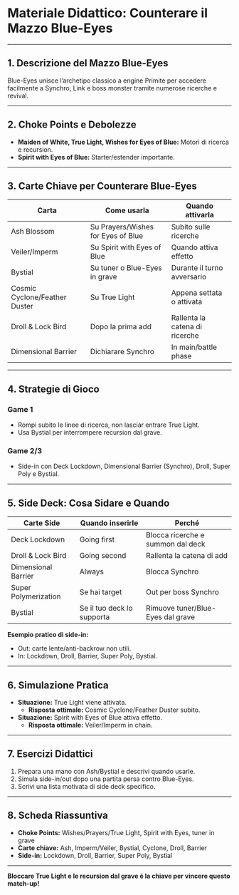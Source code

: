 # Materiale Didattico: Counterare il Mazzo Blue-Eyes

---

## 1. Descrizione del Mazzo Blue-Eyes

Blue-Eyes unisce l’archetipo classico a engine Primite per accedere facilmente a Synchro, Link e boss monster tramite numerose ricerche e revival.

---

## 2. Choke Points e Debolezze

- **Maiden of White, True Light, Wishes for Eyes of Blue:** Motori di ricerca e recursion.
- **Spirit with Eyes of Blue:** Starter/estender importante.

---

## 3. Carte Chiave per Counterare Blue-Eyes

| Carta                | Come usarla                             | Quando attivarla                              |
|----------------------|-----------------------------------------|-----------------------------------------------|
| Ash Blossom          | Su Prayers/Wishes for Eyes of Blue      | Subito sulle ricerche                         |
| Veiler/Imperm        | Su Spirit with Eyes of Blue             | Quando attiva effetto                         |
| Bystial              | Su tuner o Blue-Eyes in grave           | Durante il turno avversario                    |
| Cosmic Cyclone/Feather Duster | Su True Light                  | Appena settata o attivata                     |
| Droll & Lock Bird    | Dopo la prima add                       | Rallenta la catena di ricerche                |
| Dimensional Barrier  | Dichiarare Synchro                      | In main/battle phase                          |

---

## 4. Strategie di Gioco

### **Game 1**
- Rompi subito le linee di ricerca, non lasciar entrare True Light.
- Usa Bystial per interrompere recursion dal grave.

### **Game 2/3**
- Side-in con Deck Lockdown, Dimensional Barrier (Synchro), Droll, Super Poly e Bystial.

---

## 5. Side Deck: Cosa Sidare e Quando

| Carte Side           | Quando inserirle                        | Perché                                         |
|----------------------|-----------------------------------------|------------------------------------------------|
| Deck Lockdown        | Going first                             | Blocca ricerche e summon dal deck              |
| Droll & Lock Bird    | Going second                            | Rallenta la catena di add                      |
| Dimensional Barrier  | Always                                  | Blocca Synchro                                 |
| Super Polymerization | Se hai target                           | Out per boss Synchro                           |
| Bystial              | Se il tuo deck lo supporta              | Rimuove tuner/Blue-Eyes dal grave              |

**Esempio pratico di side-in:**  
- Out: carte lente/anti-backrow non utili.
- In: Lockdown, Droll, Barrier, Super Poly, Bystial.

---

## 6. Simulazione Pratica

- **Situazione:** True Light viene attivata.
  - **Risposta ottimale:** Cosmic Cyclone/Feather Duster subito.
- **Situazione:** Spirit with Eyes of Blue attiva effetto.
  - **Risposta ottimale:** Veiler/Imperm in chain.

---

## 7. Esercizi Didattici

1. Prepara una mano con Ash/Bystial e descrivi quando usarle.
2. Simula side-in/out dopo una partita persa contro Blue-Eyes.
3. Scrivi una lista motivata di side deck specifico.

---

## 8. Scheda Riassuntiva

- **Choke Points:** Wishes/Prayers/True Light, Spirit with Eyes, tuner in grave
- **Carte chiave:** Ash, Imperm/Veiler, Bystial, Cyclone, Droll, Barrier
- **Side-in:** Lockdown, Droll, Barrier, Super Poly, Bystial

---

**Bloccare True Light e le recursion dal grave è la chiave per vincere questo match-up!**